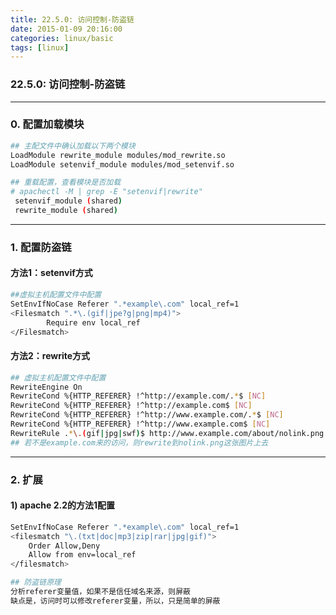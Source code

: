 ```yaml
---
title: 22.5.0: 访问控制-防盗链
date: 2015-01-09 20:16:00
categories: linux/basic
tags: [linux]
---
```

### 22.5.0: 访问控制-防盗链

---

### 0. 配置加载模块
``` bash
## 主配文件中确认加载以下两个模块
LoadModule rewrite_module modules/mod_rewrite.so
LoadModule setenvif_module modules/mod_setenvif.so

## 重载配置，查看模块是否加载
# apachectl -M | grep -E "setenvif|rewrite"
 setenvif_module (shared)
 rewrite_module (shared)
```

---

### 1. 配置防盗链
#### 方法1：setenvif方式
``` bash
##虚拟主机配置文件中配置
SetEnvIfNoCase Referer ".*example\.com" local_ref=1
<Filesmatch ".*\.(gif|jpe?g|png|mp4)">
        Require env local_ref
</Filesmatch>
```

#### 方法2：rewrite方式
``` bash
## 虚拟主机配置文件中配置
RewriteEngine On
RewriteCond %{HTTP_REFERER} !^http://example.com/.*$ [NC]
RewriteCond %{HTTP_REFERER} !^http://example.com$ [NC]
RewriteCond %{HTTP_REFERER} !^http://www.example.com/.*$ [NC]
RewriteCond %{HTTP_REFERER} !^http://www.example.com$ [NC]
RewriteRule .*\.(gif|jpg|swf)$ http://www.example.com/about/nolink.png [R,NC]
## 若不是example.com来的访问，则rewrite到nolink.png这张图片上去
```

---

### 2. 扩展
#### 1) apache 2.2的方法1配置
``` bash
SetEnvIfNoCase Referer ".*example\.com" local_ref=1
<filesmatch "\.(txt|doc|mp3|zip|rar|jpg|gif)">
    Order Allow,Deny
    Allow from env=local_ref
</filesmatch>

## 防盗链原理
分析referer变量值，如果不是信任域名来源，则屏蔽
缺点是，访问时可以修改referer变量，所以，只是简单的屏蔽```